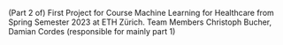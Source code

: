 (Part 2 of) First Project for Course Machine Learning for Healthcare from Spring Semester 2023 at ETH Zürich. Team Members Christoph Bucher, Damian Cordes (responsible for mainly part 1)





